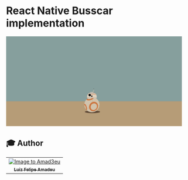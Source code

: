 # React Native Busscar implementation

<p> 
    <img src="img/Capturar.PNG" width="480">
</p>






## :mortar_board: Author

<table align="center">
    <tr>
        <td align="center">
            <a href="https://github.com/Amad3eu">
                <img src="https://avatars.githubusercontent.com/u/85834483?v=4" width="150px;" alt="Image to Amad3eu" />
                <br />
                <sub><b>Luiz Felipe Amadeu</b></sub>
          </a>
